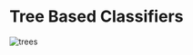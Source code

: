 # Tree Based Classifiers

![trees](https://user-images.githubusercontent.com/67468718/105844914-d0529580-5f8e-11eb-85c4-99f03e4bb454.JPG)

